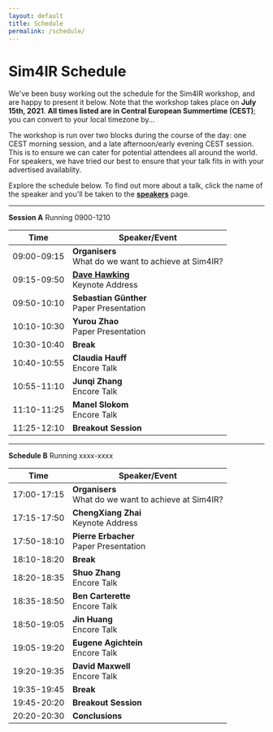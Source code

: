 ```yaml
---
layout: default
title: Schedule
permalink: /schedule/
---
```


# Sim4IR Schedule

We've been busy working out the schedule for the Sim4IR workshop, and are happy to present it below. Note that the workshop takes place on **July 15th, 2021**. **All times listed are in Central European Summertime (CEST)**; you can convert to your local timezone by...

The workshop is run over two blocks during the course of the day: one CEST morning session, and a late afternoon/early evening CEST session. This is to ensure we can cater for potential attendees all around the world. For speakers, we have tried our best to ensure that your talk fits in with your advertised availablity.

Explore the schedule below. To find out more about a talk, click the name of the speaker and you'll be taken to the **[speakers](/speakers/)** page.

***

**Session A** Running 0900-1210

| Time        | Speaker/Event                                         |
|-------------|-------------------------------------------------------|
| <span class="time">09:00-09:15</span> | **Organisers**<br />What do we want to achieve at Sim4IR? |
| 09:15-09:50 | [**Dave Hawking**](/speakers/#dave-hawking)<br />Keynote Address                      |
| 09:50-10:10 | **Sebastian Günther**<br />Paper Presentation              |
| 10:10-10:30 | **Yurou Zhao**<br />Paper Presentation                     |
| 10:30-10:40 | **Break**                                             |
| 10:40-10:55 | **Claudia Hauff**<br />Encore Talk                         |
| 10:55-11:10 | **Junqi Zhang**<br />Encore Talk                           |
| 11:10-11:25 | **Manel Slokom**<br />Encore Talk                          |
| 11:25-12:10 | **Breakout Session**                                  |

***

**Schedule B** Running xxxx-xxxx

| Time        | Speaker/Event                                         |
|-------------|-------------------------------------------------------|
| 17:00-17:15 | **Organisers**<br />What do we want to achieve at Sim4IR? |
| 17:15-17:50 | **ChengXiang Zhai**<br />Keynote Address                  |
| 17:50-18:10 | **Pierre Erbacher**<br />Paper Presentation                |
| 18:10-18:20 | **Break**                                             |
| 18:20-18:35 | **Shuo Zhang**<br />Encore Talk                            |
| 18:35-18:50 | **Ben Carterette**<br />Encore Talk                        |
| 18:50-19:05 | **Jin Huang**<br />Encore Talk                             |
| 19:05-19:20 | **Eugene Agichtein**<br />Encore Talk                      |
| 19:20-19:35 | **David Maxwell**<br />Encore Talk                          |
| 19:35-19:45 | **Break**                                             |
| 19:45-20:20 | **Breakout Session**                                  |
| 20:20-20:30 | **Conclusions**                                       |